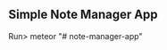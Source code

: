 Simple Note Manager App
----------------------------------------------

 Run> meteor
"# note-manager-app" 
